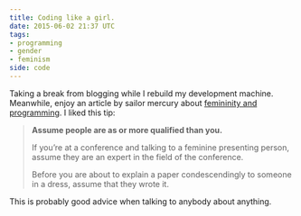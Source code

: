 ```yaml
---
title: Coding like a girl.
date: 2015-06-02 21:37 UTC
tags: 
- programming
- gender
- feminism
side: code
---
```


Taking a break from blogging while I rebuild my development machine.
Meanwhile, enjoy an article by sailor mercury about [femininity and
programming][coding-like-a-girl]. I liked this tip:

> **Assume people are as or more qualified than you.**
> 
> If you’re at a conference and talking to a feminine presenting person,
> assume they are an expert in the field of the conference.
> 
> Before you are about to explain a paper condescendingly to someone in a
> dress, assume that they wrote it.

This is probably good advice when talking to anybody about anything.

[coding-like-a-girl]: https://medium.com/@sailorhg/coding-like-a-girl-595b90791cce